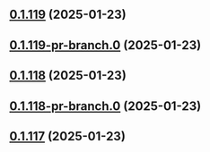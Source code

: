 ## [0.1.119](https://github.com/latha-414/AWS-CICD-web-app/compare/v0.1.119-pr-branch.0...v0.1.119) (2025-01-23)



## [0.1.119-pr-branch.0](https://github.com/latha-414/AWS-CICD-web-app/compare/v0.1.118...v0.1.119-pr-branch.0) (2025-01-23)



## [0.1.118](https://github.com/latha-414/AWS-CICD-web-app/compare/v0.1.118-pr-branch.0...v0.1.118) (2025-01-23)



## [0.1.118-pr-branch.0](https://github.com/latha-414/AWS-CICD-web-app/compare/v0.1.117...v0.1.118-pr-branch.0) (2025-01-23)



## [0.1.117](https://github.com/latha-414/AWS-CICD-web-app/compare/v0.1.117-pr-branch.0...v0.1.117) (2025-01-23)




